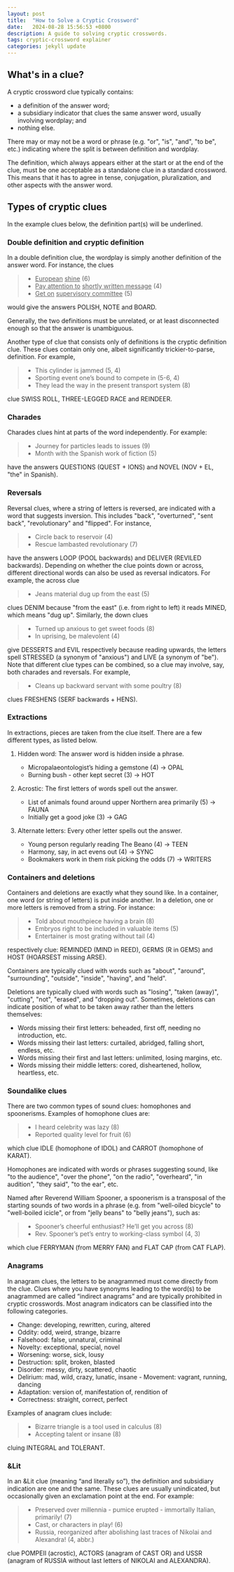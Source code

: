 ```yaml
---
layout: post
title:  "How to Solve a Cryptic Crossword"
date:   2024-08-28 15:56:53 +0800
description: A guide to solving cryptic crosswords.
tags: cryptic-crossword explainer
categories: jekyll update
---
```


## What's in a clue?

A cryptic crossword clue typically contains:

- a definition of the answer word;
- a subsidiary indicator that clues the same answer word, usually involving wordplay; and
- nothing else.

There may or may not be a word or phrase (e.g. "or", "is", "and", "to be", etc.) indicating where the split is between definition and wordplay.

The definition, which always appears either at the start or at the end of the clue, must be one acceptable as a standalone clue in a standard crossword. This means that it has to agree in tense, conjugation, pluralization, and other aspects with the answer word.


## Types of cryptic clues

In the example clues below, the definition part(s) will be underlined.


### Double definition and cryptic definition

In a double definition clue, the wordplay is simply another definition of the answer word. For instance, the clues

> - <u>European</u> <u>shine</u> (6)
> - <u>Pay attention to</u> <u>shortly written message</u> (4)
> - <u>Get on</u> <u>supervisory committee</u> (5)

would give the answers POLISH, NOTE and BOARD.

Generally, the two definitions must be unrelated, or at least disconnected enough so that the answer is unambiguous.

Another type of clue that consists only of definitions is the cryptic definition clue. These clues contain only one, albeit significantly trickier-to-parse, definition. For example,

> - This cylinder is jammed (5, 4)
> - Sporting event one’s bound to compete in (5-6, 4)
> - They lead the way in the present transport system (8)

clue SWISS ROLL, THREE-LEGGED RACE and REINDEER.


### Charades

Charades clues hint at parts of the word independently. For example:

> - Journey for particles leads to issues (9)
> - Month with the Spanish work of fiction (5)

have the answers QUESTIONS (QUEST + IONS) and NOVEL (NOV + EL, "the" in Spanish).


### Reversals

Reversal clues, where a string of letters is reversed, are indicated with a word that suggests inversion. This includes "back", "overturned", "sent back", "revolutionary" and "flipped". For instance,

> - Circle back to reservoir (4)
> - Rescue lambasted revolutionary (7)

have the answers LOOP (POOL backwards) and DELIVER (REVILED backwards).
Depending on whether the clue points down or across, different directional words can also be used as reversal indicators. For example, the across clue

> - Jeans material dug up from the east (5)

clues DENIM because "from the east" (i.e. from right to left) it reads MINED, which means "dug up". Similarly,
the down clues

> - Turned up anxious to get sweet foods (8)
> - In uprising, be malevolent (4)

give DESSERTS and EVIL respectively because reading upwards, the letters spell STRESSED (a synonym of "anxious") and LIVE (a synonym of "be").
Note that different clue types can be combined, so a clue may involve, say, both charades and reversals. For example,

> - Cleans up backward servant with some poultry (8)

clues FRESHENS (SERF backwards + HENS).



### Extractions

In extractions, pieces are taken from the clue itself. There are a few different types, as listed below.

1. Hidden word: The answer word is hidden inside a phrase.
      - Micropalaeontologist’s hiding a gemstone (4) → OPAL
      - Burning bush - other kept secret (3) → HOT

1. Acrostic: The first letters of words spell out the answer.
      - List of animals found around upper Northern area primarily (5) → FAUNA
      - Initially get a good joke (3) → GAG

1. Alternate letters: Every other letter spells out the answer.
      - Young person regularly reading The Beano (4) → TEEN
      - Harmony, say, in act evens out (4) → SYNC
      - Bookmakers work in them risk picking the odds (7) → WRITERS


### Containers and deletions

Containers and deletions are exactly what they sound like. In a container, one word (or string of letters) is put inside another. In a deletion, one or more letters is removed from a string. For instance:

> - Told about mouthpiece having a brain (8)
> - Embryos right to be included in valuable items (5)
> - Entertainer is most grating without tail (4)

respectively clue: REMINDED (MIND in REED), GERMS (R in GEMS) and HOST (HOARSEST missing ARSE).

Containers are typically clued with words such as "about", "around", "surrounding", "outside", "inside", "having", and "held".

Deletions are typically clued with words such as "losing", "taken (away)", "cutting", "not", "erased", and "dropping out". Sometimes, deletions can indicate position of what to be taken away rather than the letters themselves:

- Words missing their first letters: beheaded, first off, needing no introduction, etc.
- Words missing their last letters: curtailed, abridged, falling short, endless, etc.
- Words missing their first and last letters: unlimited, losing margins, etc.
- Words missing their middle letters: cored, disheartened, hollow, heartless, etc.


### Soundalike clues

There are two common types of sound clues: homophones and spoonerisms. Examples of homophone clues are:

> - I heard celebrity was lazy (8)
> - Reported quality level for fruit (6)

which clue IDLE (homophone of IDOL) and CARROT (homophone of KARAT).

Homophones are indicated with words or phrases suggesting sound, like "to the audience", "over the phone", "on the radio", "overheard", "in audition", "they said", "to the ear", etc.

Named after Reverend William Spooner, a spoonerism is a transposal of the starting sounds of two words in a phrase (e.g. from "well-oiled bicycle" to "well-boiled icicle", or from "jelly beans" to "belly jeans"), such as:

> - Spooner’s cheerful enthusiast? He’ll get you across (8)
> - Rev. Spooner’s pet’s entry to working-class symbol (4, 3)

which clue FERRYMAN (from MERRY FAN) and FLAT CAP (from CAT FLAP).


### Anagrams

In anagram clues, the letters to be anagrammed must come directly from the clue. Clues where you have synonyms leading to the word(s) to be anagrammed are called “indirect anagrams” and are typically prohibited in cryptic crosswords. Most anagram indicators can be classified into the following categories.

- Change: developing, rewritten, curing, altered
- Oddity: odd, weird, strange, bizarre
- Falsehood: false, unnatural, criminal
- Novelty: exceptional, special, novel
- Worsening: worse, sick, lousy
- Destruction: split, broken, blasted
- Disorder: messy, dirty, scattered, chaotic
- Delirium: mad, wild, crazy, lunatic, insane - Movement: vagrant, running, dancing
- Adaptation: version of, manifestation of, rendition of
- Correctness: straight, correct, perfect

Examples of anagram clues include:

> - Bizarre triangle is a tool used in calculus (8)
> - Accepting talent or insane (8)

cluing INTEGRAL and TOLERANT.



### &Lit
In an &Lit clue (meaning “and literally so”), the definition and subsidiary indication are one and the same. These clues are usually unindicated, but occasionally given an exclamation point at the end. For example:

> - Preserved over millennia - pumice erupted - immortally Italian, primarily! (7)
> - Cast, or characters in play! (6)
> - Russia, reorganized after abolishing last traces of Nikolai and Alexandra! (4, abbr.)

clue POMPEII (acrostic), ACTORS (anagram of CAST OR) and USSR (anagram of RUSSIA without last letters of NIKOLAI and ALEXANDRA).